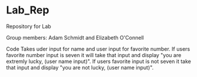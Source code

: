 # Lab_Rep
Repository for Lab

Group members: Adam Schmidt and Elizabeth O'Connell

Code Takes uder input for name and user input for favorite number. If users favorite number input is seven it will take that input and display "you are extremly lucky, (user name input)". If users favorite input is not seven it take that input and display "you are not lucky, (user name input)".
